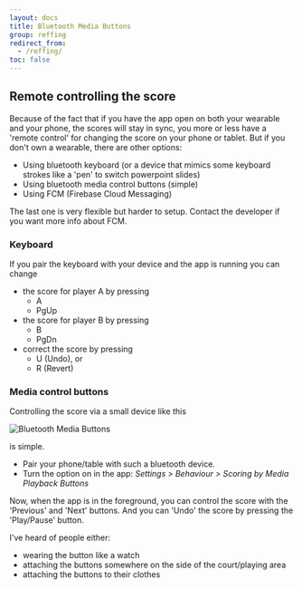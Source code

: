 ```yaml
---
layout: docs
title: Bluetooth Media Buttons
group: reffing
redirect_from:
  - /reffing/
toc: false
---
```

## Remote controlling the score

Because of the fact that if you have the app open on both your wearable and your phone, the scores will stay in sync, you more or less have a 'remote control' for changing the score on your phone or tablet.
But if you don't own a wearable, there are other options:

- Using bluetooth keyboard (or a device that mimics some keyboard strokes like a 'pen' to switch powerpoint slides)
- Using bluetooth media control buttons (simple)
- Using FCM (Firebase Cloud Messaging)

The last one is very flexible but harder to setup.
Contact the developer if you want more info about FCM.

### Keyboard

If you pair the keyboard with your device and the app is running you can change 
- the score for player A by pressing
  - A
  - PgUp
- the score for player B by pressing
  - B
  - PgDn
- correct the score by pressing 
  - U (Undo), or
  - R (Revert)


### Media control buttons

Controlling the score via a small device like this

![Bluetooth Media Buttons](../img/bluetooth.media.buttons.01.jpg)

is simple.

* Pair your phone/table with such a bluetooth device.
* Turn the option on in the app: *Settings > Behaviour > Scoring by Media Playback Buttons*

Now, when the app is in the foreground, you can control the score with the 'Previous' and 'Next' buttons.
And you can 'Undo' the score by pressing the 'Play/Pause' button.

I've heard of people either:

* wearing the button like a watch
* attaching the buttons somewhere on the side of the court/playing area
* attaching the buttons to their clothes
